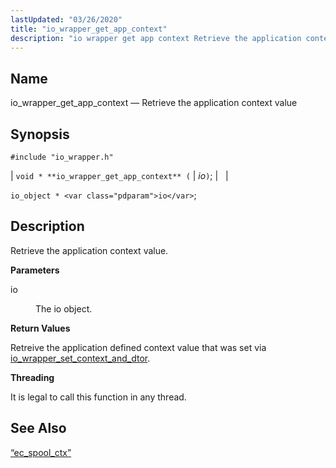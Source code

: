 ```yaml
---
lastUpdated: "03/26/2020"
title: "io_wrapper_get_app_context"
description: "io wrapper get app context Retrieve the application context value void io wrapper get app context io io object io Retrieve the application context value io The io object Retreive the application defined context value that was set via io wrapper set context and dtor It is legal to call..."
---
```


<a name="apis.io_wrapper_get_app_context"></a> 
## Name

io_wrapper_get_app_context — Retrieve the application context value

## Synopsis

`#include "io_wrapper.h"`

| `void * **io_wrapper_get_app_context** (` | <var class="pdparam">io</var>`)`; |   |

`io_object * <var class="pdparam">io</var>`;<a name="idp53679680"></a> 
## Description

Retrieve the application context value.

**<a name="idp53680896"></a> Parameters**

<dl class="variablelist">

<dt>io</dt>

<dd>

The io object.

</dd>

</dl>

**<a name="idp53683600"></a> Return Values**

Retreive the application defined context value that was set via [io_wrapper_set_context_and_dtor](/momentum/3/3-api/apis-io-wrapper-set-app-context-and-dtor).

**<a name="idp53685328"></a> Threading**

It is legal to call this function in any thread.

<a name="idp53686432"></a> 
## See Also

[“ec_spool_ctx”](/momentum/3/3-api/structs-ec-spool-ctx)